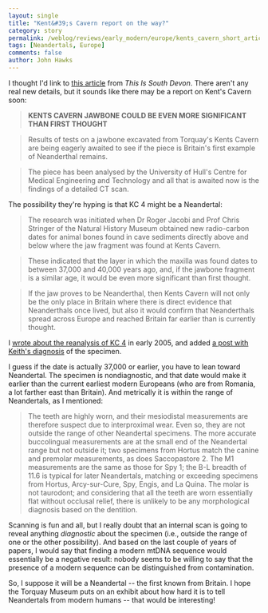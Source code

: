 ```yaml
---
layout: single 
title: "Kent&#39;s Cavern report on the way?" 
category: story
permalink: /weblog/reviews/early_modern/europe/kents_cavern_short_article_2006.html
tags: [Neandertals, Europe] 
comments: false 
author: John Hawks 
---
```



<p>
I thought I'd link to <a href="http://www.thisissouthdevon.co.uk/displayNode.jsp?nodeId=135239&command=displayContent&sourceNode=135077&contentPK=16175134&folderPk=79060&pNodeId=134831">this article</a> from <i>This Is South Devon</i>. There aren't any real new details, but it sounds like there may be a report on Kent's Cavern soon: 
</p>

<blockquote><b>KENTS CAVERN JAWBONE COULD BE EVEN MORE SIGNIFICANT THAN FIRST THOUGHT</b></blockquote>

<blockquote>Results of tests on a jawbone excavated from Torquay's Kents Cavern are being eagerly awaited to see if the piece is Britain's first example of Neanderthal remains.</blockquote>

<blockquote>The piece has been analysed by the University of Hull's Centre for Medical Engineering and Technology and all that is awaited now is the findings of a detailed CT scan. </blockquote>

<p>
The possibility they're hyping is that KC 4 might be a Neandertal: 
</p>

<blockquote>The research was initiated when Dr Roger Jacobi and Prof Chris Stringer of the Natural History Museum obtained new radio-carbon dates for animal bones found in cave sediments directly above and below where the jaw fragment was found at Kents Cavern.</blockquote>

<blockquote>These indicated that the layer in which the maxilla was found dates to between 37,000 and 40,000 years ago, and, if the jawbone fragment is a similar age, it would be even more significant than first thought.</blockquote>

<blockquote>If the jaw proves to be Neanderthal, then Kents Cavern will not only be the only place in Britain where there is direct evidence that Neanderthals once lived, but also it would confirm that Neanderthals spread across Europe and reached Britain far earlier than is currently thought.</blockquote>

<p>
I <a href="http://johnhawks.net/weblog/reviews/early_modern/europe/kents_cavern_2005_dating.html">wrote about the reanalysis of KC 4</a> in early 2005, and added <a href="http://johnhawks.net/weblog/reviews/early_modern/europe/keith_kents_cavern_4.html">a post with Keith's diagnosis</a> of the specimen. 
</p>

<p>
I guess if the date is actually 37,000 or earlier, you have to lean toward Neandertal. The specimen is nondiagnostic, and that date would make it earlier than the current earliest modern Europeans (who are from Romania, a lot farther east than Britain). And metrically it is within the range of Neandertals, as I mentioned: 
</p>

<blockquote>The teeth are highly worn, and their mesiodistal measurements are therefore suspect due to interproximal wear. Even so, they are not outside the range of other Neandertal specimens. The more accurate buccolingual measurements are at the small end of the Neandertal range but not outside it; two specimens from Hortus match the canine and premolar measurements, as does Saccopastore 2. The M1 measurements are the same as those for Spy 1; the B-L breadth of 11.6 is typical for later Neandertals, matching or exceeding specimens from Hortus, Arcy-sur-Cure, Spy, Engis, and La Quina. The molar is not taurodont; and considering that all the teeth are worn essentially flat without occlusal relief, there is unlikely to be any morphological diagnosis based on the dentition.</blockquote>

<p>
Scanning is fun and all, but I really doubt that an internal scan is going to reveal anything <i>diagnostic</i> about the specimen (i.e., outside the range of one or the other possibility). And based on the last couple of years of papers, I would say that finding a modern mtDNA sequence would essentially be a negative result: nobody seems to be willing to say that the presence of a modern sequence can be distinguished from contamination. 
</p>

<p>
So, I suppose it will be a Neandertal -- the first known from Britain. I hope the Torquay Museum puts on an exhibit about how hard it is to tell Neandertals from modern humans -- that would be interesting!
</p>

